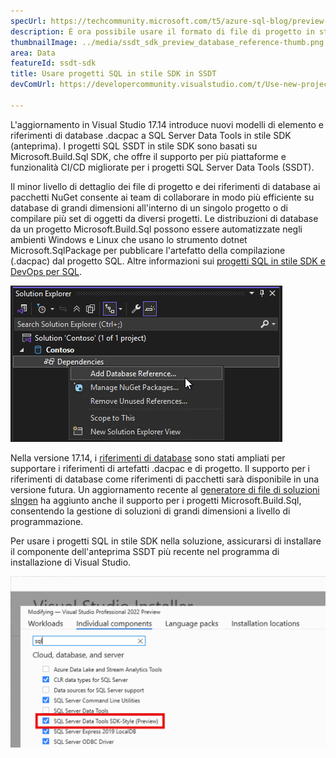 ```yaml
---
specUrl: https://techcommunity.microsoft.com/t5/azure-sql-blog/preview-release-of-sdk-style-sql-projects-in-visual-studio-2022/ba-p/4240616
description: È ora possibile usare il formato di file di progetto in stile SDK nei progetti SQL Server Data Tools con funzionalità avanzate di debug SQL e confronto schemi.
thumbnailImage: ../media/ssdt_sdk_preview_database_reference-thumb.png
area: Data
featureId: ssdt-sdk
title: Usare progetti SQL in stile SDK in SSDT
devComUrl: https://developercommunity.visualstudio.com/t/Use-new-project-file-format-for-sqlproj/480461

---
```



L'aggiornamento in Visual Studio 17.14 introduce nuovi modelli di elemento e riferimenti di database .dacpac a SQL Server Data Tools in stile SDK (anteprima). I progetti SQL SSDT in stile SDK sono basati su Microsoft.Build.Sql SDK, che offre il supporto per più piattaforme e funzionalità CI/CD migliorate per i progetti SQL Server Data Tools (SSDT).

Il minor livello di dettaglio dei file di progetto e dei riferimenti di database ai pacchetti NuGet consente ai team di collaborare in modo più efficiente su database di grandi dimensioni all'interno di un singolo progetto o di compilare più set di oggetti da diversi progetti. Le distribuzioni di database da un progetto Microsoft.Build.Sql possono essere automatizzate negli ambienti Windows e Linux che usano lo strumento dotnet Microsoft.SqlPackage per pubblicare l'artefatto della compilazione (.dacpac) dal progetto SQL. Altre informazioni sui [progetti SQL in stile SDK e DevOps per SQL](https://aka.ms/sqlprojects).

![Aggiunta di un riferimento al database in SQL Server Data Tools in stile SDK](../media/ssdt_sdk_preview_database_reference.png)

Nella versione 17.14, i [riferimenti di database](https://learn.microsoft.com/sql/tools/sql-database-projects/concepts/database-references?pivots=sq1-visual-studio-sdk) sono stati ampliati per supportare i riferimenti di artefatti .dacpac e di progetto. Il supporto per i riferimenti di database come riferimenti di pacchetti sarà disponibile in una versione futura. Un aggiornamento recente al [generatore di file di soluzioni slngen](https://github.com/microsoft/slngen) ha aggiunto anche il supporto per i progetti Microsoft.Build.Sql, consentendo la gestione di soluzioni di grandi dimensioni a livello di programmazione.

Per usare i progetti SQL in stile SDK nella soluzione, assicurarsi di installare il componente dell'anteprima SSDT più recente nel programma di installazione di Visual Studio.

![Abilitare l'anteprima della funzionalità SSDT del programma di installazione](../media/ssdt_preview_installer.png)
